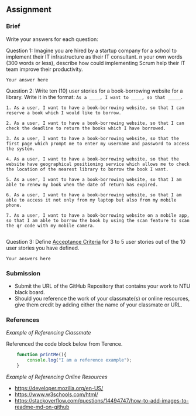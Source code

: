 ## Assignment

### Brief

Write your answers for each question:

Question 1:
Imagine you are hired by a startup company for a school to implement their IT infrastructure as their IT consultant. n your own words (300 words or less), describe how could implementing Scrum help their IT team improve their productivity.

```
Your answer here
```

Question 2:
Write ten (10) user stories for a book-borrowing website for a library. Write it in the format: `As a ____, I want to ____, so that _____`.

```
1. As a user, I want to have a book-borrowing website, so that I can reserve a book which I would like to borrow.

2. As a user, I want to have a book-borrowing website, so that I can check the deadline to return the books which I have borrowed.

3. As a user, I want to have a book-borrowing website, so that the first page which prompt me to enter my username and password to access the system.

4. As a user, I want to have a book-borrowing website, so that the website have geographical positioning service which allows me to check the location of the nearest library to borrow the book I want.

5. As a user, I want to have a book-borrowing website, so that I am able to renew my book when the date of return has expired.

6. As a user, I want to have a book-borrowing website, so that I am able to access it not only from my laptop but also from my mobile phone.

7. As a user, I want to have a book-borrowing website on a mobile app, so that I am able to borrow the book by using the scan feature to scan the qr code with my mobile camera.  


```

Question 3: 
Define [Acceptance Criteria](https://resources.scrumalliance.org/Article/need-know-acceptance-criteria) for 3 to 5 user stories out of the 10 user stories you have defined.

```
Your answers here
```


### Submission 

- Submit the URL of the GitHub Repository that contains your work to NTU black board.
- Should you reference the work of your classmate(s) or online resources, give them credit by adding either the name of your classmate or URL. 


### References

_Example of Referencing Classmate_

Referenced the code block below from Terence.
```js
    function printMe(){
        console.log("I am a reference example");
    }
```

_Example of Referencing Online Resources_

- https://developer.mozilla.org/en-US/
- https://www.w3schools.com/html/
- https://stackoverflow.com/questions/14494747/how-to-add-images-to-readme-md-on-github

